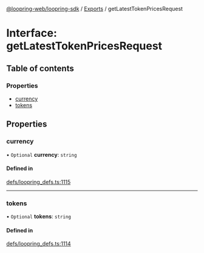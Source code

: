 [@loopring-web/loopring-sdk](../README.md) / [Exports](../modules.md) / getLatestTokenPricesRequest

# Interface: getLatestTokenPricesRequest

## Table of contents

### Properties

- [currency](getLatestTokenPricesRequest.md#currency)
- [tokens](getLatestTokenPricesRequest.md#tokens)

## Properties

### currency

• `Optional` **currency**: `string`

#### Defined in

[defs/loopring_defs.ts:1115](https://github.com/Loopring/loopring_sdk/blob/2ea32ee/src/defs/loopring_defs.ts#L1115)

___

### tokens

• `Optional` **tokens**: `string`

#### Defined in

[defs/loopring_defs.ts:1114](https://github.com/Loopring/loopring_sdk/blob/2ea32ee/src/defs/loopring_defs.ts#L1114)

